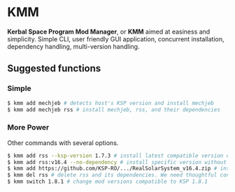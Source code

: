 # KMM

**Kerbal Space Program Mod Manager**, or **KMM** aimed at easiness and simplicity. Simple CLI, user friendly GUI application, concurrent installation, dependency handling, multi-version handling.

## Suggested functions

### Simple

```bash
$ kmm add mechjeb # detects host's KSP version and install mechjeb
$ kmm add mechjeb rss # install mechjeb, rss, and their dependencies
```

### More Power

Other commands with several options.

```bash
$ kmm add rss --ksp-version 1.7.3 # install latest compatible version of rss
$ kmm add rss:v16.4 --no-dependency # install specific version without installing dependencies
$ kmm add https://github.com/KSP-RO/.../RealSolarSystem_v16.4.zip # install from given URL. Archive, Git
$ kmm del rss # delete rss and its dependencies. We need thoughtful consideration when deleting dependencies.
$ kmm switch 1.8.1 # change mod versions compatible to KSP 1.8.1
```

